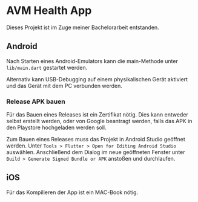 # AVM Health App
Dieses Projekt ist im Zuge meiner Bachelorarbeit entstanden. 

## Android
Nach Starten eines Android-Emulators kann die main-Methode unter `lib/main.dart` gestartet werden.

Alternativ kann USB-Debugging auf einem physikalischen Gerät aktiviert und das Gerät mit dem PC verbunden werden.

### Release APK bauen
Für das Bauen eines Releases ist ein Zertifikat nötig. Dies kann entweder selbst erstellt werden, oder von Google beantragt werden, falls das APK in den Playstore hochgeladen werden soll. 

Zum Bauen eines Releases muss das Projekt in Android Studio geöffnet werden. Unter `Tools > Flutter > Open for Editing Android Studio` auswählen. Anschließend dem Dialog im neue geöffneten Fenster unter `Build > Generate Signed Bundle or APK` anstoßen und durchlaufen. 

## iOS
Für das Kompilieren der App ist ein MAC-Book nötig. 
